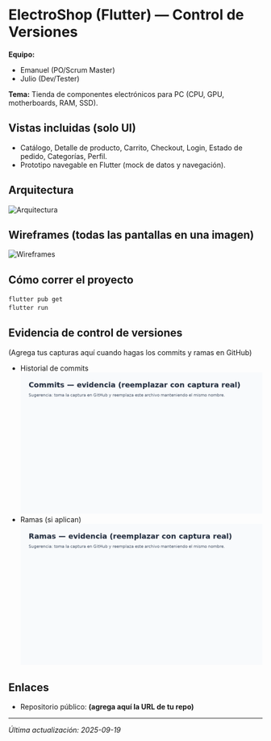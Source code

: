 # ElectroShop (Flutter) — Control de Versiones

**Equipo:**  
- Emanuel (PO/Scrum Master)  
- Julio (Dev/Tester)

**Tema:** Tienda de componentes electrónicos para PC (CPU, GPU, motherboards, RAM, SSD).

## Vistas incluidas (solo UI)
- Catálogo, Detalle de producto, Carrito, Checkout, Login, Estado de pedido, Categorías, Perfil.
- Prototipo navegable en Flutter (mock de datos y navegación).

## Arquitectura
![Arquitectura](docs/ElectroShop_Arquitectura_clean.png)

## Wireframes (todas las pantallas en una imagen)
![Wireframes](docs/ElectroShop_Wireframes_all-in-one.png)

## Cómo correr el proyecto
```bash
flutter pub get
flutter run
```

## Evidencia de control de versiones
(Agrega tus capturas aquí cuando hagas los commits y ramas en GitHub)

- Historial de commits  
  ![Commits](evidencia/commits.png)
- Ramas (si aplican)  
  ![Ramas](evidencia/branches.png)

## Enlaces
- Repositorio público: **(agrega aquí la URL de tu repo)**

---

_Última actualización: 2025-09-19_
